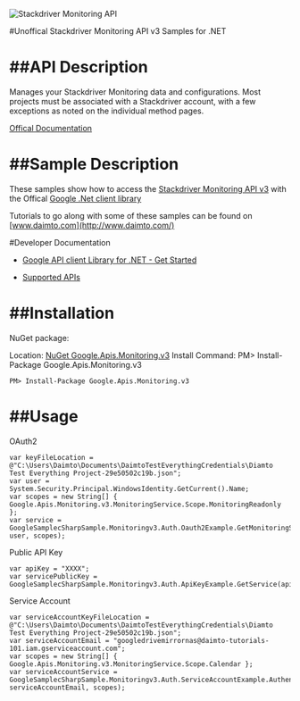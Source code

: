 ﻿![Stackdriver Monitoring API](http://www.google.com/images/icons/product/search-32.gif)

#Unoffical Stackdriver Monitoring API v3 Samples for .NET  

##API Description
=============

Manages your Stackdriver Monitoring data and configurations. Most projects must be associated with a Stackdriver account, with a few exceptions as noted on the individual method pages.

[Offical Documentation](https://cloud.google.com/monitoring/api/)

##Sample Description
=============

These samples show how to access the [Stackdriver Monitoring API v3](https://cloud.google.com/monitoring/api/) with the Offical [Google .Net client library](https://github.com/google/google-api-dotnet-client)

Tutorials to go along with some of these samples can be found on [www.daimto.com](http://www.daimto.com/)

#Developer Documentation

* [Google API client Library for .NET - Get Started](https://developers.google.com/api-client-library/dotnet/get_started)

* [Supported APIs](https://developers.google.com/api-client-library/dotnet/apis/)

##Installation
=================================

NuGet package:

Location: [NuGet Google.Apis.Monitoring.v3](https://www.nuget.org/packages/Google.Apis.Monitoring.v3)
Install Command: PM>  Install-Package Google.Apis.Monitoring.v3

```
PM> Install-Package Google.Apis.Monitoring.v3
```

##Usage
=================================

OAuth2
```
var keyFileLocation = @"C:\Users\Daimto\Documents\DaimtoTestEverythingCredentials\Diamto Test Everything Project-29e50502c19b.json";
var user = System.Security.Principal.WindowsIdentity.GetCurrent().Name;
var scopes = new String[] { Google.Apis.Monitoring.v3.MonitoringService.Scope.MonitoringReadonly };
var service = GoogleSamplecSharpSample.Monitoringv3.Auth.Oauth2Example.GetMonitoringService(keyFileLocation, user, scopes);
```
Public API Key
```
var apiKey = "XXXX";
var servicePublicKey = GoogleSamplecSharpSample.Monitoringv3.Auth.ApiKeyExample.GetService(apiKey);
```
Service Account
```
var serviceAccountKeyFileLocation = @"C:\Users\Daimto\Documents\DaimtoTestEverythingCredentials\Diamto Test Everything Project-29e50502c19b.json";
var serviceAccountEmail = "googledrivemirrornas@daimto-tutorials-101.iam.gserviceaccount.com";
var scopes = new String[] { Google.Apis.Monitoring.v3.MonitoringService.Scope.Calendar };            
var serviceAccountService = GoogleSamplecSharpSample.Monitoringv3.Auth.ServiceAccountExample.AuthenticateServiceAccount(serviceAccountKeyFileLocation, serviceAccountEmail, scopes);
```
